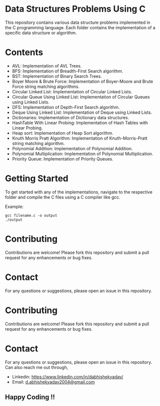 # Data Structures Problems Using C

This repository contains various data structure problems implemented in the C programming language. Each folder contains the implementation of a specific data structure or algorithm.

# Contents
* AVL: Implementation of AVL Trees.
* BFS: Implementation of Breadth-First Search algorithm.
* BST: Implementation of Binary Search Trees.
* Boyer Moore & Brute Force: Implementation of Boyer-Moore and Brute Force string matching algorithms.
* Circular Linked List: Implementation of Circular Linked Lists.
* Circular Queue Using Linked List: Implementation of Circular Queues using Linked Lists.
* DFS: Implementation of Depth-First Search algorithm.
* Deque Using Linked List: Implementation of Deque using Linked Lists.
* Dictionaries: Implementation of Dictionary data structures.
* HashTable With Linear Probing: Implementation of Hash Tables with Linear Probing.
* Heap sort: Implementation of Heap Sort algorithm.
* Knuth Morris Pratt Algorithm: Implementation of Knuth-Morris-Pratt string matching algorithm.
* Polynomial Addition: Implementation of Polynomial Addition.
* Polynomial Multiplication: Implementation of Polynomial Multiplication.
* Priority Queue: Implementation of Priority Queues.

# Getting Started
To get started with any of the implementations, navigate to the respective folder and compile the C files using a C compiler like gcc.

Example:
```
gcc filename.c -o output
./output
```
# Contributing
Contributions are welcome! Please fork this repository and submit a pull request for any enhancements or bug fixes.

# Contact
For any questions or suggestions, please open an issue in this repository.
# Contributing
Contributions are welcome! Please fork this repository and submit a pull request for any enhancements or bug fixes.

# Contact
For any questions or suggestions, please open an issue in this repository.
Can also reach me out through,
* Linkedin: https://www.linkedin.com/in/dabhishekyadav/
* Email: d.abhishekyadav2004@gmail.com

## Happy Coding !!
